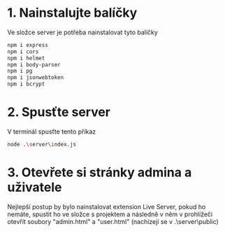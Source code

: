 # 1. Nainstalujte balíčky
Ve složce server je potřeba nainstalovat tyto balíčky
```bash
npm i express
npm i cors
npm i helmet
npm i body-parser
npm i pg
npm i jsonwebtoken
npm i bcrypt
```
# 2. Spusťte server
V terminál spusťte tento příkaz
```bash
node .\server\index.js
```
# 3. Otevřete si stránky admina a uživatele
Nejlepší postup by bylo nainstalovat extension Live Server, pokud ho nemáte, spustit ho ve složce s projektem a následně v něm v prohlížeči otevřít soubory "admin.html" a "user.html" (nachízejí se v .\server\public)
